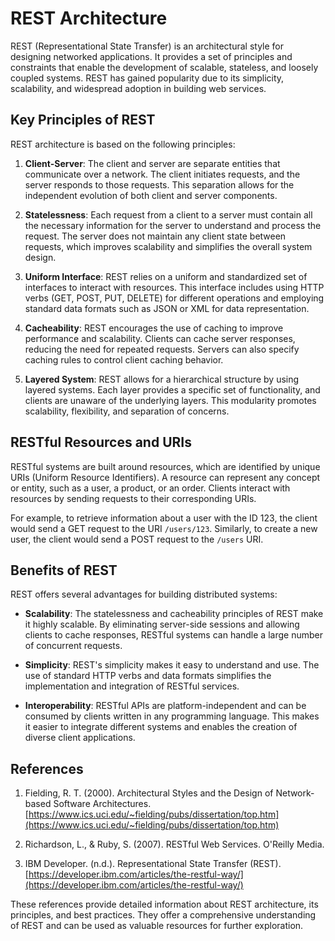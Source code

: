 # REST Architecture

REST (Representational State Transfer) is an architectural style for designing networked applications. It provides a set of principles and constraints that enable the development of scalable, stateless, and loosely coupled systems. REST has gained popularity due to its simplicity, scalability, and widespread adoption in building web services.

## Key Principles of REST

REST architecture is based on the following principles:

1. **Client-Server**: The client and server are separate entities that communicate over a network. The client initiates requests, and the server responds to those requests. This separation allows for the independent evolution of both client and server components.

2. **Statelessness**: Each request from a client to a server must contain all the necessary information for the server to understand and process the request. The server does not maintain any client state between requests, which improves scalability and simplifies the overall system design.

3. **Uniform Interface**: REST relies on a uniform and standardized set of interfaces to interact with resources. This interface includes using HTTP verbs (GET, POST, PUT, DELETE) for different operations and employing standard data formats such as JSON or XML for data representation.

4. **Cacheability**: REST encourages the use of caching to improve performance and scalability. Clients can cache server responses, reducing the need for repeated requests. Servers can also specify caching rules to control client caching behavior.

5. **Layered System**: REST allows for a hierarchical structure by using layered systems. Each layer provides a specific set of functionality, and clients are unaware of the underlying layers. This modularity promotes scalability, flexibility, and separation of concerns.

## RESTful Resources and URIs

RESTful systems are built around resources, which are identified by unique URIs (Uniform Resource Identifiers). A resource can represent any concept or entity, such as a user, a product, or an order. Clients interact with resources by sending requests to their corresponding URIs.

For example, to retrieve information about a user with the ID 123, the client would send a GET request to the URI `/users/123`. Similarly, to create a new user, the client would send a POST request to the `/users` URI.

## Benefits of REST

REST offers several advantages for building distributed systems:

- **Scalability**: The statelessness and cacheability principles of REST make it highly scalable. By eliminating server-side sessions and allowing clients to cache responses, RESTful systems can handle a large number of concurrent requests.

- **Simplicity**: REST's simplicity makes it easy to understand and use. The use of standard HTTP verbs and data formats simplifies the implementation and integration of RESTful services.

- **Interoperability**: RESTful APIs are platform-independent and can be consumed by clients written in any programming language. This makes it easier to integrate different systems and enables the creation of diverse client applications.

## References

1. Fielding, R. T. (2000). Architectural Styles and the Design of Network-based Software Architectures. [https://www.ics.uci.edu/~fielding/pubs/dissertation/top.htm](https://www.ics.uci.edu/~fielding/pubs/dissertation/top.htm)

2. Richardson, L., & Ruby, S. (2007). RESTful Web Services. O'Reilly Media.

3. IBM Developer. (n.d.). Representational State Transfer (REST). [https://developer.ibm.com/articles/the-restful-way/](https://developer.ibm.com/articles/the-restful-way/)

These references provide detailed information about REST architecture, its principles, and best practices. They offer a comprehensive understanding of REST and can be used as valuable resources for further exploration.
